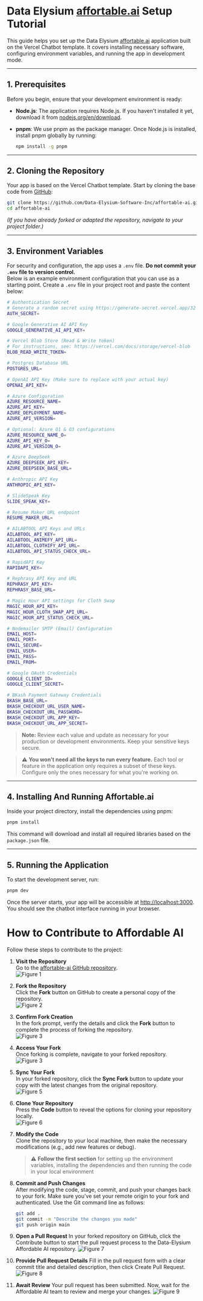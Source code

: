 
# Data Elysium [affortable.ai](https://affortable.ai)  Setup Tutorial

This guide helps you set up the Data Elysium [affortable.ai](https://affortable.ai) application built on the Vercel Chatbot template. It covers installing necessary software, configuring environment variables, and running the app in development mode.

---

## 1. Prerequisites

Before you begin, ensure that your development environment is ready:

- **Node.js**: The application requires Node.js. If you haven't installed it yet, download it from [nodejs.org/en/download](https://nodejs.org/en/download).
- **pnpm**: We use pnpm as the package manager. Once Node.js is installed, install pnpm globally by running:

  ```bash
  npm install -g pnpm
  ```

---

## 2. Cloning the Repository

Your app is based on the Vercel Chatbot template. Start by cloning the base code from [GitHub](https://github.com/Data-Elysium-Software-Inc/affortable-ai):
```bash
git clone https://github.com/Data-Elysium-Software-Inc/affortable-ai.git
cd affortable-ai
```
*(If you have already forked or adapted the repository, navigate to your project folder.)*

---

## 3. Environment Variables

For security and configuration, the app uses a `.env` file. **Do not commit your `.env` file to version control.**  
Below is an example environment configuration that you can use as a starting point. Create a `.env` file in your project root and paste the content below:

```bash
# Authentication Secret
# Generate a random secret using https://generate-secret.vercel.app/32 or via: openssl rand -base64 32
AUTH_SECRET=

# Google Generative AI API Key
GOOGLE_GENERATIVE_AI_API_KEY=

# Vercel Blob Store (Read & Write token)
# For instructions, see: https://vercel.com/docs/storage/vercel-blob
BLOB_READ_WRITE_TOKEN=

# Postgres Database URL
POSTGRES_URL=

# OpenAI API Key (Make sure to replace with your actual key)
OPENAI_API_KEY=

# Azure Configuration
AZURE_RESOURCE_NAME=
AZURE_API_KEY=
AZURE_DEPLOYMENT_NAME=
AZURE_API_VERSION=

# Optional: Azure O1 & O3 configurations
AZURE_RESOURCE_NAME_O=
AZURE_API_KEY_O=
AZURE_API_VERSION_O=

# Azure DeepSeek
AZURE_DEEPSEEK_API_KEY=
AZURE_DEEPSEEK_BASE_URL=

# Anthropic API Key
ANTHROPIC_API_KEY=

# SlideSpeak Key
SLIDE_SPEAK_KEY=

# Resume Maker URL endpoint
RESUME_MAKER_URL=

# AILABTOOL API Keys and URLs
AILABTOOL_API_KEY=
AILABTOOL_ANIMEFY_API_URL=
AILABTOOL_CLOTHIFY_API_URL=
AILABTOOL_API_STATUS_CHECK_URL=

# RapidAPI Key
RAPIDAPI_KEY=

# Rephrasy API Key and URL
REPHRASY_API_KEY=
REPHRASY_BASE_URL=

# Magic Hour API settings for Cloth Swap
MAGIC_HOUR_API_KEY=
MAGIC_HOUR_CLOTH_SWAP_API_URL=
MAGIC_HOUR_API_STATUS_CHECK_URL=

# Nodemailer SMTP (Email) Configuration
EMAIL_HOST=
EMAIL_PORT=
EMAIL_SECURE=
EMAIL_USER=
EMAIL_PASS=
EMAIL_FROM=

# Google OAuth Credentials
GOOGLE_CLIENT_ID=
GOOGLE_CLIENT_SECRET=

# BKash Payment Gateway Credentials
BKASH_BASE_URL=
BKASH_CHECKOUT_URL_USER_NAME=
BKASH_CHECKOUT_URL_PASSWORD=
BKASH_CHECKOUT_URL_APP_KEY=
BKASH_CHECKOUT_URL_APP_SECRET=
```

> **Note:** Review each value and update as necessary for your production or development environments. Keep your sensitive keys secure.

> ⚠️ **You won’t need all the keys to run every feature.** Each tool or feature in the application only requires a subset of these keys. Configure only the ones necessary for what you're working on.


---

## 4. Installing And Running Affortable.ai

Inside your project directory, install the dependencies using pnpm:
```bash
pnpm install
```
This command will download and install all required libraries based on the `package.json` file.

---

## 5. Running the Application

To start the development server, run:
```bash
pnpm dev
```
Once the server starts, your app will be accessible at [http://localhost:3000](http://localhost:3000). You should see the chatbot interface running in your browser.


# How to Contribute to Affordable AI

Follow these steps to contribute to the project:

1. **Visit the Repository**  
   Go to the [affortable-ai GitHub repository](https://github.com/Data-Elysium-Software-Inc/affortable-ai).  
   ![Figure 1](readme%20figures/fig1.png)

2. **Fork the Repository**  
   Click the **Fork** button on GitHub to create a personal copy of the repository.  
   ![Figure 2](readme%20figures/fig2.png)

3. **Confirm Fork Creation**  
   In the fork prompt, verify the details and click the **Fork** button to complete the process of forking the repository.  
   ![Figure 3](readme%20figures/fig3.png)

4. **Access Your Fork**  
   Once forking is complete, navigate to your forked repository.  
   ![Figure 3](readme%20figures/fig3.png)

5. **Sync Your Fork**  
   In your forked repository, click the **Sync Fork** button to update your copy with the latest changes from the original repository.  
   ![Figure 5](readme%20figures/fig5.png)

6. **Clone Your Repository**  
   Press the **Code** button to reveal the options for cloning your repository locally.  
   ![Figure 6](readme%20figures/fig6.png)

7. **Modify the Code**  
   Clone the repository to your local machine, then make the necessary modifications (e.g., add new features or debug).
   > ⚠️ **Follow the first section** for setting up the environment variables, installing the dependencies and then running the code in your local environment

8. **Commit and Push Changes**  
   After modifying the code, stage, commit, and push your changes back to your fork. Make sure you've set your remote origin to your fork and authenticated. Use the Git command line as follows:
   ```bash
   git add .
   git commit -m "Describe the changes you made"
   git push origin main
     ```

9. **Open a Pull Request**
In your forked repository on GitHub, click the Contribute button to start the pull request process to the Data-Elysium Affordable AI repository.
![Figure 7](readme%20figures/fig7.png)

10. **Provide Pull Request Details**
Fill in the pull request form with a clear commit title and detailed description, then click Create Pull Request.
![Figure 8](readme%20figures/fig8.png)

11. **Await Review**
Your pull request has been submitted. Now, wait for the Affordable AI team to review and merge your changes.
![Figure 9](readme%20figures/fig9.png)
